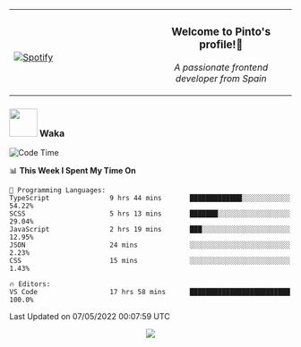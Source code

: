 <table width="100%" align="center"> 
  <tr>
  <td width="50%">
      
&nbsp; <br> [![Spotify](https://novatorem-zeta-rust.vercel.app/api/spotify)](https://open.spotify.com/user/novatorem-zeta-rust)

  </td>
  <td width="50%">
    <h3 align="center">Welcome to Pinto's profile!👋</h3>
    <p align="center"><em>A passionate frontend developer from Spain</em></p>
  </td>
  </table>

### <img src="https://media.giphy.com/media/VgCDAzcKvsR6OM0uWg/giphy.gif" width="50"> Waka

  <!--START_SECTION:waka-->
![Code Time](http://img.shields.io/badge/Code%20Time-319%20hrs%2046%20mins-blue)

📊 **This Week I Spent My Time On** 

```text
💬 Programming Languages: 
TypeScript               9 hrs 44 mins       █████████████░░░░░░░░░░░░   54.22% 
SCSS                     5 hrs 13 mins       ███████░░░░░░░░░░░░░░░░░░   29.04% 
JavaScript               2 hrs 19 mins       ███░░░░░░░░░░░░░░░░░░░░░░   12.95% 
JSON                     24 mins             ░░░░░░░░░░░░░░░░░░░░░░░░░   2.23% 
CSS                      15 mins             ░░░░░░░░░░░░░░░░░░░░░░░░░   1.43%

🔥 Editors: 
VS Code                  17 hrs 58 mins      █████████████████████████   100.0%

```


 Last Updated on 07/05/2022 00:07:59 UTC
<!--END_SECTION:waka-->

<div align="center">
<img src="https://github-readme-stats-gilt-tau.vercel.app/api/top-langs/?username=pinto-hub&layout=compact&theme=dracula" />
</div>

